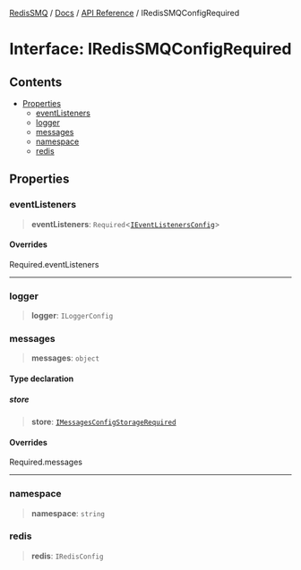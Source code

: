 [RedisSMQ](../../../README.md) / [Docs](../../README.md) / [API Reference](../README.md) / IRedisSMQConfigRequired

# Interface: IRedisSMQConfigRequired

## Contents

- [Properties](IRedisSMQConfigRequired.md#properties)
  - [eventListeners](IRedisSMQConfigRequired.md#eventlisteners)
  - [logger](IRedisSMQConfigRequired.md#logger)
  - [messages](IRedisSMQConfigRequired.md#messages)
  - [namespace](IRedisSMQConfigRequired.md#namespace)
  - [redis](IRedisSMQConfigRequired.md#redis)

## Properties

### eventListeners

> **eventListeners**: `Required`<[`IEventListenersConfig`](IEventListenersConfig.md)>

#### Overrides

Required.eventListeners

***

### logger

> **logger**: `ILoggerConfig`

### messages

> **messages**: `object`

#### Type declaration

##### store

> **store**: [`IMessagesConfigStorageRequired`](IMessagesConfigStorageRequired.md)

#### Overrides

Required.messages

***

### namespace

> **namespace**: `string`

### redis

> **redis**: `IRedisConfig`

